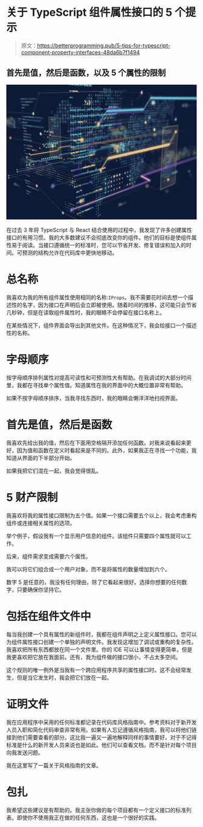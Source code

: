 # 关于 TypeScript 组件属性接口的 5 个提示

> 原文：<https://betterprogramming.pub/5-tips-for-typescript-component-property-interfaces-48da6b7f1494>

## 首先是值，然后是函数，以及 5 个属性的限制

![](img/c91d0319d246832c6c8c4ff3772d3270.png)

在过去 3 年将 TypeScript 与 React 结合使用的过程中，我发现了许多创建属性接口的有用习惯。我的大多数建议不会彻底改变你的组件。他们的目标是使组件属性易于阅读。当接口遵循统一的标准时，您可以节省开发、修复错误和加入的时间。可预测的结构允许在代码库中更快地移动。

# 总名称

我喜欢为我的所有组件属性使用相同的名称:`IProps`。我不需要花时间去想一个描述性的名字，因为接口在声明后会立即被使用。随着时间的推移，这可能只会节省几秒钟，但是在读取组件属性时，我的眼睛不会停留在接口名称上。

在某些情况下，组件界面会导出到其他文件。在这种情况下，我会给接口一个描述性的名称。

# 字母顺序

按字母顺序排列属性对提高可读性和可预测性大有帮助。在我调试的大部分时间里，我都在寻找单个属性值。知道属性在我的界面中的大概位置非常有帮助。

如果不按字母顺序排序，当我寻找东西时，我的眼睛会懒洋洋地扫视界面。

# 首先是值，然后是函数

我喜欢先给出我的值，然后在下面用空格隔开添加任何函数。对我来说看起来更好，因为值和函数在定义时看起来是不同的。此外，如果我正在寻找一个功能，我知道从界面的下半部分开始。

如果我把它们混在一起，我会觉得很乱。

# 5 财产限制

我喜欢将我的属性接口限制为五个值。如果一个接口需要五个以上，我会考虑重构组件或连接相关属性的选项。

举个例子，假设我有一个显示用户信息的组件。该组件只需要四个属性就可以工作。

后来，组件需求变成需要六个属性。

我可以将它们组合成一个用户对象，而不是将属性的数量增加到六个。

数字 5 是任意的，我没有任何理由，除了它看起来很好。选择你想要的任何数字，只要确保你坚持它。

# 包括在组件文件中

每当我创建一个具有属性的新组件时，我都在组件声明之上定义属性接口。您可以为组件属性接口创建一个单独的声明文件。我发现这增加了调试或重构的复杂性。我喜欢把所有东西都放在同一个文件里。你的 IDE 可以让事情变得更简单，但是我更喜欢把它放在我面前。还有，我为组件做的接口很小，不占太多空间。

这个规则的唯一例外是当我有一个跨应用程序共享的属性接口时。这不会经常发生，但是当它发生时，我会把它们放在一起。

# 证明文件

我在应用程序中采用的任何标准都记录在代码库风格指南中。参考资料对于新开发人员入职和简化代码审查非常有用。如果有人忘记遵循风格指南，我可以将他们链接到他们需要查看的部分。这比我一遍又一遍地解释同样的事情要好。对于不记得标准是什么的新开发人员来说也是如此。他们可以查看文档，而不是针对每个项目向我发送问题。

我在这里写了一篇关于风格指南的文章。

# 包扎

我希望这些建议是有帮助的。我主张你做的每个项目都有一个定义接口的标准列表。即使你不使用我正在做的任何东西，这也是一个很好的实践。